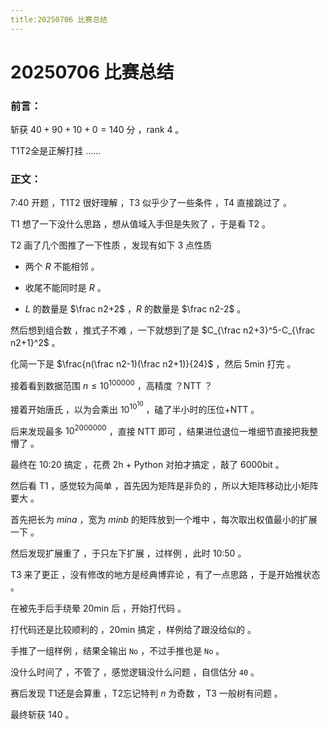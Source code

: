 ```yaml
---
title:20250706 比赛总结
---
```


# 20250706 比赛总结

### 前言：

斩获 $40+90+10+0=140$ 分 ，rank $4$ 。

T1T2全是正解打挂 ……

### 正文：

7:40 开题 ，T1T2 很好理解 ，T3 似乎少了一些条件 ，T4 直接跳过了 。

T1 想了一下没什么思路 ，想从值域入手但是失败了 ，于是看 T2 。

T2 画了几个图推了一下性质 ，发现有如下 $3$ 点性质

- 两个 $R$ 不能相邻 。

- 收尾不能同时是 $R$ 。

- $L$ 的数量是 $\frac n2+2$ ，$R$ 的数量是 $\frac n2-2$ 。

然后想到组合数 ，推式子不难 ，一下就想到了是 $C_{\frac n2+3}^5-C_{\frac n2+1}^2$ 。

化简一下是 $\frac{n(\frac n2-1)(\frac n2+1)}{24}$ ，然后 5min 打完 。

接着看到数据范围 $n\le10^{100000}$ ，高精度 ？NTT ？

接着开始唐氏 ，以为会乘出 $10^{10^{10}}$ ，磕了半小时的压位+NTT 。

后来发现最多 $10^{2000000}$ ，直接 NTT 即可 ，结果进位退位一堆细节直接把我整懵了 。

最终在 10:20 搞定 ，花费 2h + Python 对拍才搞定 ，敲了 6000bit 。

然后看 T1 ，感觉较为简单 ，首先因为矩阵是非负的 ，所以大矩阵移动比小矩阵要大 。

首先把长为 $mina$ ，宽为 $minb$ 的矩阵放到一个堆中 ，每次取出权值最小的扩展一下 。

然后发现扩展重了 ，于只左下扩展 ，过样例 ，此时 10:50 。 

T3 来了更正 ，没有修改的地方是经典博弈论 ，有了一点思路 ，于是开始推状态 。

在被先手后手绕晕 20min 后 ，开始打代码 。

打代码还是比较顺利的 ，20min 搞定 ，样例给了跟没给似的 。

手推了一组样例 ，结果全输出 `No` ，不过手推也是 `No` 。

没什么时间了 ，不管了 ，感觉逻辑没什么问题 ，自信估分 `40` 。

赛后发现 T1还是会算重 ，T2忘记特判 $n$ 为奇数 ，T3 一般树有问题 。 

最终斩获 $140$ 。

